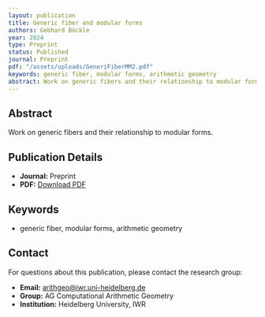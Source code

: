 ```yaml
---
layout: publication
title: Generic fiber and modular forms
authors: Gebhard Böckle
year: 2024
type: Preprint
status: Published
journal: Preprint
pdf: "/assets/uploads/GeneriFiberMM2.pdf"
keywords: generic fiber, modular forms, arithmetic geometry
abstract: Work on generic fibers and their relationship to modular forms.
---
```

## Abstract

Work on generic fibers and their relationship to modular forms.

## Publication Details

- **Journal:** Preprint
- **PDF:** [Download PDF](/assets/uploads/GeneriFiberMM2.pdf)

## Keywords

- generic fiber, modular forms, arithmetic geometry


## Contact

For questions about this publication, please contact the research group:
- **Email:** arithgeo@iwr.uni-heidelberg.de
- **Group:** AG Computational Arithmetic Geometry
- **Institution:** Heidelberg University, IWR